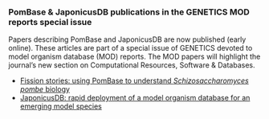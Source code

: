 ### PomBase & JaponicusDB publications in the GENETICS MOD reports special issue
<!-- newsfeed_thumbnail: pombase-logo-32x32px.png -->

Papers describing PomBase and JaponicusDB are now published (early
online). These articles are part of a special issue of GENETICS
devoted to model organism database (MOD) reports. The MOD papers will
highlight the journal’s new section on Computational Resources,
Software & Databases.

 - [Fission stories: using PomBase to understand *Schizosaccharomyces pombe* biology](https://academic.oup.com/genetics/advance-article/doi/10.1093/genetics/iyab222/6481557)
 - [JaponicusDB: rapid deployment of a model organism database for an emerging model species](https://academic.oup.com/genetics/advance-article/doi/10.1093/genetics/iyab223/6481558)
